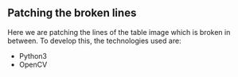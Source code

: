 ## Patching the broken lines 

Here we are patching the lines of the table image which is broken in between.
To develop this, the technologies used are:
- Python3
- OpenCV
